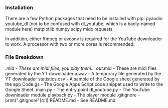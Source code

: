 ### Installation
There are a few Python packages that need to be installed with pip:
pyaudio
youtube_dl (not to be confused with dl_youtube, which is a badly-named module here)
matplotlib
numpy
scipy
mido
requests

In addition, either ffmpeg or avconv is required for the YouTube downloader to work.
A processor with two or more cores is recommended.

### File Breakdown
*.mid - These are midi files; you play them...
out*.mid - These are midi files generated by the YT downloader
a.wav - A temporary file generated by the YT downloader
statistics.csv - A sample of the Google sheet generated by the app
Code.gs - The Google Apps Script code snippet used to write to the Google Sheet.
main.py - The entry point
dl_youtube.py - The YouTube downloader module
playback.py - The player module
.gitignore - print(".gitignore"[4:])
README.md - See README.md

###
